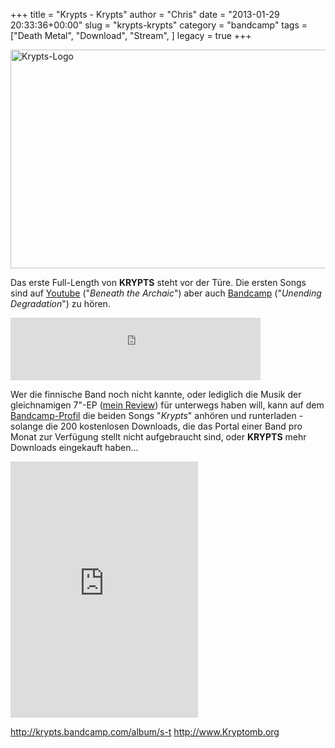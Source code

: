 +++
title = "Krypts - Krypts"
author = "Chris"
date = "2013-01-29 20:33:36+00:00"
slug = "krypts-krypts"
category = "bandcamp"
tags = ["Death Metal", "Download", "Stream", ]
legacy = true
+++

<img src="images//2011/05/Krypts-Krypts.jpg" alt="Krypts - Krypts" width="0" height="0" class="alignnone size-full wp-image-5580" />
<img src="images//2013/01/Krypts-Logo.png" alt="Krypts-Logo" width="600" height="350" class="alignnone size-full wp-image-10063" />

Das erste Full-Length von **KRYPTS** steht vor der Türe. Die ersten Songs sind auf <a href="http://necroslaughter.de/2013/01/krypts-veroffentlichen-endlich-ihr-debut-und-streamen-neuen-song-beneath-the-archaic/" title="KRYPTS veröffentlichen endlich ihr Debüt und streamen neuen Song “Beneath the Archaic”">Youtube</a> ("_Beneath the Archaic_") aber auch <a href="http://krypts.bandcamp.com/album/unending-degradation">Bandcamp</a> ("_Unending Degradation_") zu hören. 

<iframe width="400" height="100" style="position: relative; display: block; width: 400px; height: 100px;" src="http://bandcamp.com/EmbeddedPlayer/v=2/album=2813677146/size=venti/bgcol=222222/linkcol=FFFFFF/" allowtransparency="true" frameborder="0"><a href="http://krypts.bandcamp.com/album/unending-degradation">Unending Degradation by Krypts</a></iframe>

Wer die finnische Band noch nicht kannte, oder lediglich die Musik der gleichnamigen 7"-EP (<a href="http://necroslaughter.de/2011/05/krypts-krypts-7/" title="Krypts – Krypts (7″)">mein Review</a>) für unterwegs haben will, kann auf dem <a href="http://krypts.bandcamp.com/album/s-t">Bandcamp-Profil</a> die beiden Songs "_Krypts_" anhören und runterladen - solange die 200 kostenlosen Downloads, die das Portal einer Band pro Monat zur Verfügung stellt nicht aufgebraucht sind, oder **KRYPTS** mehr Downloads eingekauft haben...

<iframe width="300" height="410" style="position: relative; display: block; width: 300px; height: 410px;" src="http://bandcamp.com/EmbeddedPlayer/v=2/album=1363707454/size=grande3/bgcol=222222/linkcol=FFFFFF/" allowtransparency="true" frameborder="0"><a href="http://krypts.bandcamp.com/album/s-t">s/t by Krypts</a></iframe>

<a href="http://krypts.bandcamp.com/album/s-t">http://krypts.bandcamp.com/album/s-t</a>
<a href="http://www.Kryptomb.org">http://www.Kryptomb.org</a>
